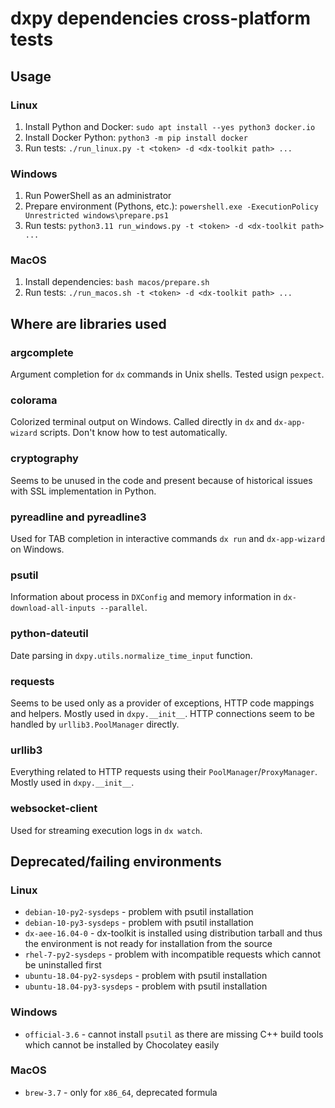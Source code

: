 # dxpy dependencies cross-platform tests

## Usage

### Linux

1. Install Python and Docker: `sudo apt install --yes python3 docker.io`
2. Install Docker Python: `python3 -m pip install docker`
3. Run tests: `./run_linux.py -t <token> -d <dx-toolkit path> ...`

### Windows

1. Run PowerShell as an administrator
2. Prepare environment (Pythons, etc.): `powershell.exe -ExecutionPolicy Unrestricted windows\prepare.ps1`
3. Run tests: `python3.11 run_windows.py -t <token> -d <dx-toolkit path> ...`

### MacOS

1. Install dependencies: `bash macos/prepare.sh`
2. Run tests: `./run_macos.sh -t <token> -d <dx-toolkit path> ...`

## Where are libraries used

### argcomplete

Argument completion for `dx` commands in Unix shells. Tested usign `pexpect`.

### colorama

Colorized terminal output on Windows. Called directly in `dx` and `dx-app-wizard` scripts. Don't know how to test automatically.

### cryptography

Seems to be unused in the code and present because of historical issues with SSL implementation in Python.

### pyreadline and pyreadline3

Used for TAB completion in interactive commands `dx run` and `dx-app-wizard` on Windows.

### psutil

Information about process in `DXConfig` and memory information in `dx-download-all-inputs --parallel`.

### python-dateutil

Date parsing in `dxpy.utils.normalize_time_input` function.

### requests

Seems to be used only as a provider of exceptions, HTTP code mappings and helpers. Mostly used in `dxpy.__init__`. HTTP connections seem to be handled by `urllib3.PoolManager` directly.

### urllib3

Everything related to HTTP requests using their `PoolManager`/`ProxyManager`. Mostly used in `dxpy.__init__`.

### websocket-client

Used for streaming execution logs in `dx watch`.

## Deprecated/failing environments

### Linux

* `debian-10-py2-sysdeps` - problem with psutil installation
* `debian-10-py3-sysdeps` - problem with psutil installation
* `dx-aee-16.04-0` - dx-toolkit is installed using distribution tarball and thus the environment is not ready for installation from the source
* `rhel-7-py2-sysdeps` - problem with incompatible requests which cannot be uninstalled first
* `ubuntu-18.04-py2-sysdeps` - problem with psutil installation
* `ubuntu-18.04-py3-sysdeps` - problem with psutil installation

### Windows

* `official-3.6` - cannot install `psutil` as there are missing C++ build tools which cannot be installed by Chocolatey easily

### MacOS

* `brew-3.7` - only for `x86_64`, deprecated formula